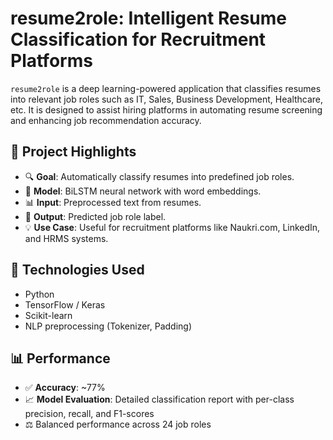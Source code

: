 # resume2role: Intelligent Resume Classification for Recruitment Platforms

`resume2role` is a deep learning-powered application that classifies resumes into relevant job roles such as IT, Sales, Business Development, Healthcare, etc. It is designed to assist hiring platforms in automating resume screening and enhancing job recommendation accuracy.

## 🚀 Project Highlights

- 🔍 **Goal**: Automatically classify resumes into predefined job roles.
- 🧠 **Model**: BiLSTM neural network with word embeddings.
- 📊 **Input**: Preprocessed text from resumes.
- 🎯 **Output**: Predicted job role label.
- 💡 **Use Case**: Useful for recruitment platforms like Naukri.com, LinkedIn, and HRMS systems.

## 🧠 Technologies Used

- Python
- TensorFlow / Keras
- Scikit-learn
- NLP preprocessing (Tokenizer, Padding)

## 📊 Performance

- ✅ **Accuracy**: ~77%
- 📈 **Model Evaluation**: Detailed classification report with per-class precision, recall, and F1-scores
- ⚖️ Balanced performance across 24 job roles

